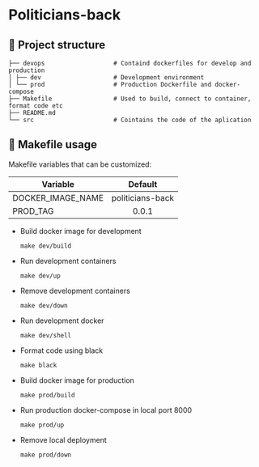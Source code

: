 # Politicians-back

## 🧐 Project structure

    ├── devops                   # Containd dockerfiles for develop and production
    │ ├── dev                    # Development environment
    │ └── prod                   # Production Dockerfile and docker-compose
    ├── Makefile                 # Used to build, connect to container, format code etc
    ├── README.md
    └── src                      # Cointains the code of the aplication

## 🚀 Makefile usage

Makefile variables that can be customized:

| Variable |     Default      |
|----------|:----------------:|
| DOCKER_IMAGE_NAME | politicians-back |
| PROD_TAG|      0.0.1       |

* Build docker image for development
    ```
    make dev/build
    ```

* Run development containers
    ```
    make dev/up 
    ```
* Remove development containers
    ```
    make dev/down
    ```

* Run development docker
    ```
    make dev/shell
    ```
* Format code using black
    ```
    make black
    ```
* Build docker image for production
    ```
    make prod/build
    ```
* Run production docker-compose in local port 8000
    ```
    make prod/up
    ```
* Remove local deployment
    ```
    make prod/down
    ```

